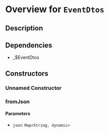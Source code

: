 # Overview for `EventDtos`

## Description



## Dependencies

- _$EventDtos

## Constructors

### Unnamed Constructor


### fromJson


#### Parameters

- `json`: `Map<String, dynamic>`
